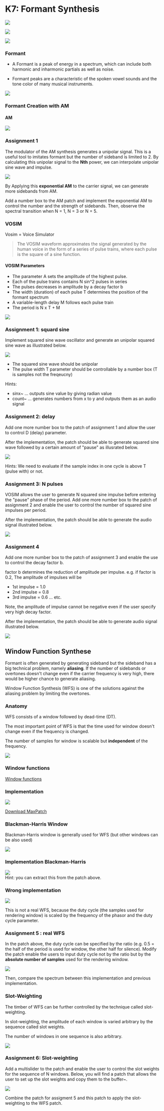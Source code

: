 # K7: Formant Synthesis

![](K7/mechanism.png)

![](K7/voice.png)

![](K7/exp2.png)

### Formant

- A Formant is a peak of energy in a spectrum, which can include both harmonic and inharmonic partials as well as noise. 

- Formant peaks are a characteristic of the spoken vowel sounds and the tone color of many musical instruments.


![](K7/formant.png)

### Formant Creation with AM

#### AM

![](K7/AM.png)

### Assignment 1

The modulator of the AM synthesis generates a unipolar signal. This is a useful tool to imitates formant but the number of sideband is limited to 2. By calculating this unipolar signal to the **Nth** power, we can interpolate unipolar sine wave and impulse.

![](K7/exp_am.png)

By Applying this **exponential AM** to the carrier signal, we can generate more sidebands from AM.

Add a number box to the AM patch and implement the exponential AM to control the number and the strength of sidebands. Then, observe the spectral transition when N = 1, N = 3 or N = 5.

### VOSIM

Vosim = Voice Simulator

> The VOSIM waveform approximates the signal generated by the human voice in the form of a series of pulse trains, where each pulse is the square of a sine function. 
>

#### VOSIM Parameters

- The parameter A sets the amplitude of the highest pulse.
- Each of the pulse trains contains N sin^2 pulses in series
- The pulses decreases in amplitude by a decay factor b
- The width (duration) of each pulse T determines the position of the formant spectrum
- A variable-length delay M follows each pulse train
- The period is N x T + M

![](K7/param.jpg)

### Assignment 1: squard sine

Implement squared sine wave oscillator and generate an unipolar squared sine wave as illustrated below.

![](K7/squared.png)

- The squared sine wave should be unipolar
- The pulse width T parameter should be controllable by a number box (T is samples not the freqeucny)

Hints:  
- sinx~ ... outputs sine value by giving radian value
- count~ ... generates numbers from x to y and outputs them as an audio signal

### Assignment 2: delay

Add one more number box to the patch of assignment 1 and allow the user to control D (delay) parameter.

After the implementation, the patch should be able to generate squared sine wave followed by a certain amount of "pause" as illusrated below.

![](K7/delay.png)

Hints:
We need to evaluate if the sample index in one cycle is above T (pulse with) or not.

### Assignment 3: N pulses
VOSIM allows the user to generate N squared sine impulse before entering the "pause" phase of the period. Add one more number box to the patch of assignment 2 and enable the user to control the number of squared sine impulses per period.

After the implementation, the patch should be able to generate the audio signal illustrated below.

![](K7/3.png)

### Assignment 4

Add one more number box to the patch of assignment 3 and enable the use to control the decay factor b. 

factor b determines the reduction of amplitude per impulse. e.g. if factor is 0.2, The amplitude of impulses will be

- 1st impulse = 1.0
- 2nd impulse = 0.8
- 3rd impulse = 0.6
... 
etc.

Note, the amplitude of impulse cannot be negative even if the user specify very high decay factor.

After the implementation, the patch should be able to generate audio signal illustrated below.

![](K7/decay.png)

## Window Function Synthese

Formant is often generated by generating sideband but the sideband has a big technical problem, namely **aliasing**. If the number of sidebands or overtones doesn't change even if the carrier frequency is very high, there would be higher chance to generate aliasing.

Window Function Synthesis (WFS) is one of the solutions against the aliasing problem by limiting the overtones.

### Anatomy

WFS consists of a window followed by dead-time (DT).

The most important point of WFS is that the time used for window doesn't change even if the frequency is changed.

The number of samples for window is scalable but **independent** of the frequency.

![](K7/wf.jpg)

### Window functions
[Window functions](https://de.wikipedia.org/wiki/Fensterfunktion)

### Implementation

![](K7/WINDOWS.png)

[Download MaxPatch](K7/patches/Window.maxpat)

### Blackman-Harris Window
Blackman-Harris window is generally used for WFS (but other windows can be also used)

![](K7/blackman_harris.png)

### Implementation Blackman-Harris

![](K7/WFS2.png)  
Hint: you can extract this from the patch above.

### Wrong implementation

![](K7/WFS3.png)

This is not a real WFS, because the duty cycle (the samples used for rendering window) is scaled by the frequency of the phasor and the duty cycle parameter.

### Assignment 5 : real WFS

In the patch above, the duty cycle can be specified by the ratio (e.g. 0.5 = the half of the period is used for window, the other half for silence). Modify the patch enable the users to input duty cycle not by the ratio but by the **absolute number of samples** used for the rendering window.

![](K7/assigment.png)

Then, compare the spectrum between this implementation and previous implementation.

### Slot-Weighting

The timber of WFS can be further controlled by the technique called slot-weighting.

In slot-weighting, the amplitude of each window is varied arbitrary by the sequence called slot weights.

The number of windows in one sequence is also arbitrary.

![](K7/sw.png)

### Assignment 6: Slot-weighting

Add a multislider to the patch and enable the user to control the slot weights for the sequence of N windows. Below, you will find a patch that allows the user to set up the slot weights and copy them to the buffer~.

![](K7/WFS5.png)

Combine the patch for assigment 5 and this patch to apply the slot-weighting to the WFS patch.


